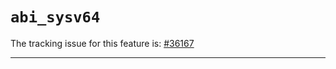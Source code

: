 # `abi_sysv64`

The tracking issue for this feature is: [#36167]

[#36167]: https://github.com/rust-lang/rust/issues/36167

------------------------
